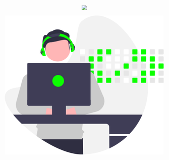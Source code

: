 <p align="center">
  <a href="https://git.io/typing-svg"><img src="https://readme-typing-svg.demolab.com?font=Fira+Code&size=24&duration=2000&pause=500&color=0CFF00&center=true&width=435&lines=Welcome+to+my+profile+%F0%9F%98%84;I'm+Majid+;A+full-stack+developer;Making+magic+with+code"/>
</p>

<div align="center">
  <img src="Developer.svg">
</div>

<!--
**Majid-J/Majid-J** is a ✨ _special_ ✨ repository because its `README.md` (this file) appears on your GitHub profile.

Here are some ideas to get you started:

- 🔭 I’m currently working on ...
- 🌱 I’m currently learning ...
- 👯 I’m looking to collaborate on ...
- 🤔 I’m looking for help with ...
- 💬 Ask me about ...
- 📫 How to reach me: ...
- 😄 Pronouns: ...
- ⚡ Fun fact: ...
-->
